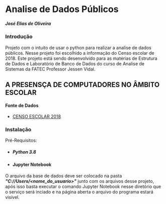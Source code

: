 # Analise de Dados Públicos #

##### José Elias de Oliveira #####

### Introdução ###
Projeto com o intuito de usar o python para realizar a analise de dados públicos. Nesse projeto foi escolhido a informação do Censo escolar de 2018. Este projeto está sendo desenvolvido para as matérias de Estrutura de Dados e Laboratório de Banco de Dados do curso de Analise de Sistemas da  FATEC Professor Jessen Vidal.


## A PRESENSÇA DE COMPUTADORES NO ÂMBITO ESCOLAR ##


#### Fonte de Dados ####

- [CENSO ESCOLAR 2018](http://download.inep.gov.br/microdados/microdados_educacao_basica_2018.zip)

### Instalação ###
Pré-Requisitos:
- ##### Python 3.8 #### 
- #### Jupyter Notebook ####

O arquivo da base de dados deve ser colocado na pasta **_"C://Users/<nome_do_usuario>"_** junto com os arquivos desse projeto, após isso basta executar o comando Jupyter Notebook nesse diretório que o serviço será inciado e na página aberta o arquivo do programa estará visível.
